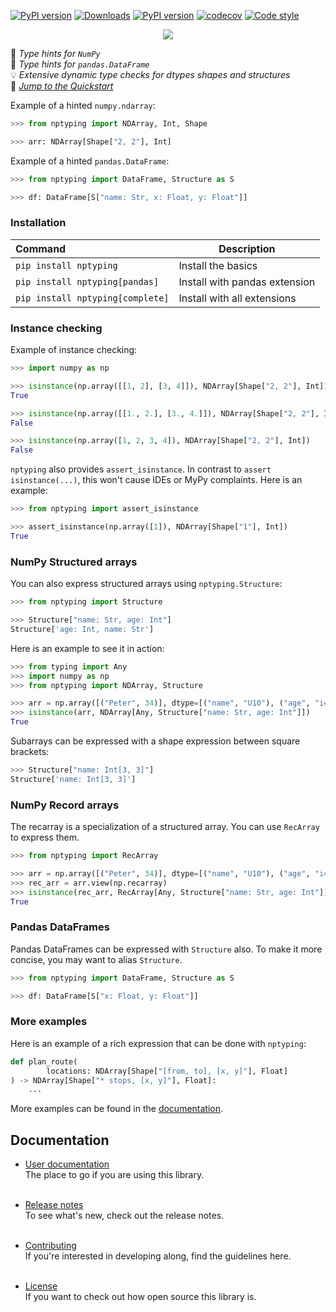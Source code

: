 [![PyPI version](https://img.shields.io/pypi/pyversions/nptyping.svg)](https://img.shields.io/pypi/pyversions/nptyping.svg)
[![Downloads](https://pepy.tech/badge/nptyping/month)](https://pepy.tech/project/nptyping)
[![PyPI version](https://badge.fury.io/py/nptyping.svg)](https://badge.fury.io/py/nptyping)
[![codecov](https://codecov.io/gh/ramonhagenaars/nptyping/branch/master/graph/badge.svg)](https://codecov.io/gh/ramonhagenaars/nptyping)
[![Code style](https://img.shields.io/badge/code%20style-black-black)](https://img.shields.io/badge/code%20style-black-black)


<p align='center'>
  <a href='https://https://pypi.org/project/nptyping/'>
    <img src='https://github.com/ramonhagenaars/nptyping/raw/master/resources/logo.png' />
  </a> 
</p>

🧊 *Type hints for `NumPy`* <br/>
🐼 *Type hints for `pandas.DataFrame`* <br/>
💡 *Extensive dynamic type checks for dtypes shapes and structures* <br/>
🚀 *[Jump to the Quickstart](https://github.com/ramonhagenaars/nptyping/blob/master/USERDOCS.md#Quickstart)*

Example of a hinted `numpy.ndarray`:

```python
>>> from nptyping import NDArray, Int, Shape

>>> arr: NDArray[Shape["2, 2"], Int]

```

Example of a hinted `pandas.DataFrame`:

```python
>>> from nptyping import DataFrame, Structure as S

>>> df: DataFrame[S["name: Str, x: Float, y: Float"]]

```

### Installation

| Command                          | Description                   |
|:---------------------------------|-------------------------------|
| `pip install nptyping`           | Install the basics            |
| `pip install nptyping[pandas]`   | Install with pandas extension |
| `pip install nptyping[complete]` | Install with all extensions   |

### Instance checking

Example of instance checking:
```python
>>> import numpy as np

>>> isinstance(np.array([[1, 2], [3, 4]]), NDArray[Shape["2, 2"], Int])
True

>>> isinstance(np.array([[1., 2.], [3., 4.]]), NDArray[Shape["2, 2"], Int])
False

>>> isinstance(np.array([1, 2, 3, 4]), NDArray[Shape["2, 2"], Int])
False

```

`nptyping` also provides `assert_isinstance`. In contrast to `assert isinstance(...)`, this won't cause IDEs or MyPy
complaints. Here is an example: 
```python
>>> from nptyping import assert_isinstance

>>> assert_isinstance(np.array([1]), NDArray[Shape["1"], Int])
True

```

### NumPy Structured arrays

You can also express structured arrays using `nptyping.Structure`:
```python
>>> from nptyping import Structure

>>> Structure["name: Str, age: Int"]
Structure['age: Int, name: Str']

```

Here is an example to see it in action:
```python
>>> from typing import Any
>>> import numpy as np
>>> from nptyping import NDArray, Structure

>>> arr = np.array([("Peter", 34)], dtype=[("name", "U10"), ("age", "i4")])
>>> isinstance(arr, NDArray[Any, Structure["name: Str, age: Int"]])
True

```

Subarrays can be expressed with a shape expression between square brackets:
```python
>>> Structure["name: Int[3, 3]"]
Structure['name: Int[3, 3]']

```

### NumPy Record arrays
The recarray is a specialization of a structured array. You can use `RecArray`
to express them.

```python
>>> from nptyping import RecArray

>>> arr = np.array([("Peter", 34)], dtype=[("name", "U10"), ("age", "i4")])
>>> rec_arr = arr.view(np.recarray)
>>> isinstance(rec_arr, RecArray[Any, Structure["name: Str, age: Int"]])
True

```

### Pandas DataFrames
Pandas DataFrames can be expressed with `Structure` also. To make it more concise, you may want to alias `Structure`.
```python
>>> from nptyping import DataFrame, Structure as S

>>> df: DataFrame[S["x: Float, y: Float"]]

```

### More examples

Here is an example of a rich expression that can be done with `nptyping`:
```python
def plan_route(
        locations: NDArray[Shape["[from, to], [x, y]"], Float]
) -> NDArray[Shape["* stops, [x, y]"], Float]:
    ...

```

More examples can be found in the [documentation](https://github.com/ramonhagenaars/nptyping/blob/master/USERDOCS.md#Examples).

## Documentation

* [User documentation](https://github.com/ramonhagenaars/nptyping/blob/master/USERDOCS.md) <br/>
The place to go if you are using this library. <br/><br/>
  
* [Release notes](https://github.com/ramonhagenaars/nptyping/blob/master/HISTORY.md) <br/>
To see what's new, check out the release notes. <br/><br/>

* [Contributing](https://github.com/ramonhagenaars/nptyping/blob/master/CONTRIBUTING.md) <br/>
If you're interested in developing along, find the guidelines here. <br/><br/>

* [License](https://github.com/ramonhagenaars/nptyping/blob/master/LICENSE) <br/>
If you want to check out how open source this library is.
